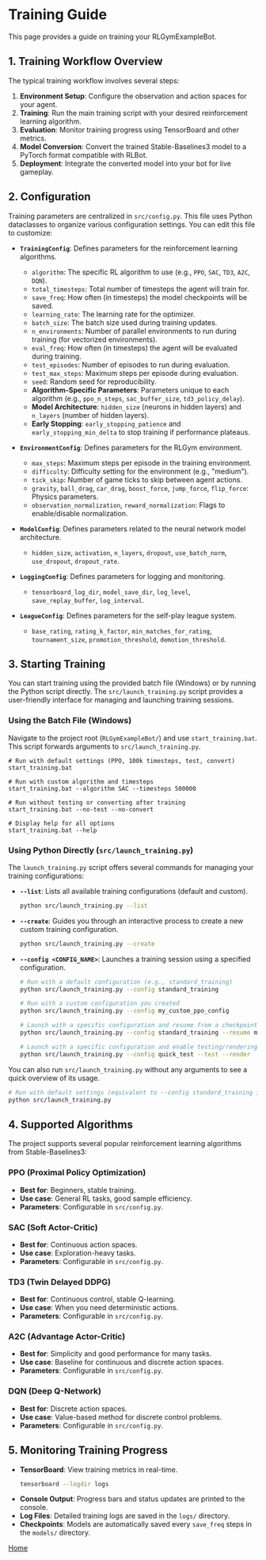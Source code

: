 # Training Guide

This page provides a guide on training your RLGymExampleBot.

## 1. Training Workflow Overview

The typical training workflow involves several steps:

1.  **Environment Setup**: Configure the observation and action spaces for your agent.
2.  **Training**: Run the main training script with your desired reinforcement learning algorithm.
3.  **Evaluation**: Monitor training progress using TensorBoard and other metrics.
4.  **Model Conversion**: Convert the trained Stable-Baselines3 model to a PyTorch format compatible with RLBot.
5.  **Deployment**: Integrate the converted model into your bot for live gameplay.

## 2. Configuration

Training parameters are centralized in `src/config.py`. This file uses Python dataclasses to organize various configuration settings. You can edit this file to customize:

*   **`TrainingConfig`**: Defines parameters for the reinforcement learning algorithms.
    *   `algorithm`: The specific RL algorithm to use (e.g., `PPO`, `SAC`, `TD3`, `A2C`, `DQN`).
    *   `total_timesteps`: Total number of timesteps the agent will train for.
    *   `save_freq`: How often (in timesteps) the model checkpoints will be saved.
    *   `learning_rate`: The learning rate for the optimizer.
    *   `batch_size`: The batch size used during training updates.
    *   `n_environments`: Number of parallel environments to run during training (for vectorized environments).
    *   `eval_freq`: How often (in timesteps) the agent will be evaluated during training.
    *   `test_episodes`: Number of episodes to run during evaluation.
    *   `test_max_steps`: Maximum steps per episode during evaluation.
    *   `seed`: Random seed for reproducibility.
    *   **Algorithm-Specific Parameters**: Parameters unique to each algorithm (e.g., `ppo_n_steps`, `sac_buffer_size`, `td3_policy_delay`).
    *   **Model Architecture**: `hidden_size` (neurons in hidden layers) and `n_layers` (number of hidden layers).
    *   **Early Stopping**: `early_stopping_patience` and `early_stopping_min_delta` to stop training if performance plateaus.

*   **`EnvironmentConfig`**: Defines parameters for the RLGym environment.
    *   `max_steps`: Maximum steps per episode in the training environment.
    *   `difficulty`: Difficulty setting for the environment (e.g., "medium").
    *   `tick_skip`: Number of game ticks to skip between agent actions.
    *   `gravity`, `ball_drag`, `car_drag`, `boost_force`, `jump_force`, `flip_force`: Physics parameters.
    *   `observation_normalization`, `reward_normalization`: Flags to enable/disable normalization.

*   **`ModelConfig`**: Defines parameters related to the neural network model architecture.
    *   `hidden_size`, `activation`, `n_layers`, `dropout`, `use_batch_norm`, `use_dropout`, `dropout_rate`.

*   **`LoggingConfig`**: Defines parameters for logging and monitoring.
    *   `tensorboard_log_dir`, `model_save_dir`, `log_level`, `save_replay_buffer`, `log_interval`.

*   **`LeagueConfig`**: Defines parameters for the self-play league system.
    *   `base_rating`, `rating_k_factor`, `min_matches_for_rating`, `tournament_size`, `promotion_threshold`, `demotion_threshold`.

## 3. Starting Training

You can start training using the provided batch file (Windows) or by running the Python script directly. The `src/launch_training.py` script provides a user-friendly interface for managing and launching training sessions.

### Using the Batch File (Windows)

Navigate to the project root (`RLGymExampleBot/`) and use `start_training.bat`. This script forwards arguments to `src/launch_training.py`.

```batch
# Run with default settings (PPO, 100k timesteps, test, convert)
start_training.bat

# Run with custom algorithm and timesteps
start_training.bat --algorithm SAC --timesteps 500000

# Run without testing or converting after training
start_training.bat --no-test --no-convert

# Display help for all options
start_training.bat --help
```

### Using Python Directly (`src/launch_training.py`)

The `launch_training.py` script offers several commands for managing your training configurations:

*   **`--list`**: Lists all available training configurations (default and custom).
    ```bash
    python src/launch_training.py --list
    ```

*   **`--create`**: Guides you through an interactive process to create a new custom training configuration.
    ```bash
    python src/launch_training.py --create
    ```

*   **`--config <CONFIG_NAME>`**: Launches a training session using a specified configuration.
    ```bash
    # Run with a default configuration (e.g., standard_training)
    python src/launch_training.py --config standard_training

    # Run with a custom configuration you created
    python src/launch_training.py --config my_custom_ppo_config

    # Launch with a specific configuration and resume from a checkpoint
    python src/launch_training.py --config standard_training --resume models/PPO/PPO_model_120000_steps.zip

    # Launch with a specific configuration and enable testing/rendering
    python src/launch_training.py --config quick_test --test --render
    ```

You can also run `src/launch_training.py` without any arguments to see a quick overview of its usage.
```bash
# Run with default settings (equivalent to --config standard_training if no other args)
python src/launch_training.py
```

## 4. Supported Algorithms

The project supports several popular reinforcement learning algorithms from Stable-Baselines3:

### PPO (Proximal Policy Optimization)
*   **Best for**: Beginners, stable training.
*   **Use case**: General RL tasks, good sample efficiency.
*   **Parameters**: Configurable in `src/config.py`.

### SAC (Soft Actor-Critic)
*   **Best for**: Continuous action spaces.
*   **Use case**: Exploration-heavy tasks.
*   **Parameters**: Configurable in `src/config.py`.

### TD3 (Twin Delayed DDPG)
*   **Best for**: Continuous control, stable Q-learning.
*   **Use case**: When you need deterministic actions.
*   **Parameters**: Configurable in `src/config.py`.

### A2C (Advantage Actor-Critic)
*   **Best for**: Simplicity and good performance for many tasks.
*   **Use case**: Baseline for continuous and discrete action spaces.
*   **Parameters**: Configurable in `src/config.py`.

### DQN (Deep Q-Network)
*   **Best for**: Discrete action spaces.
*   **Use case**: Value-based method for discrete control problems.
*   **Parameters**: Configurable in `src/config.py`.

## 5. Monitoring Training Progress

*   **TensorBoard**: View training metrics in real-time.
    ```bash
    tensorboard --logdir logs
    ```
*   **Console Output**: Progress bars and status updates are printed to the console.
*   **Log Files**: Detailed training logs are saved in the `logs/` directory.
*   **Checkpoints**: Models are automatically saved every `save_freq` steps in the `models/` directory.

[Home](Home.md)